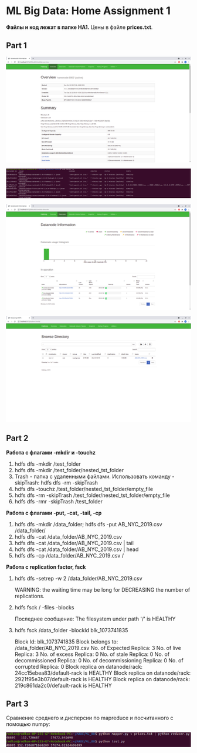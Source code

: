 # ML Big Data: Home Assignment 1

**Файлы и код лежат в папке HA1.**
Цены в файле **prices.txt**.

## Part 1

![Namenode](https://github.com/rodionlatypov/ML_BD/blob/HA1/HA1/screenshots/Namenode.png)

![Resoursemanager](https://github.com/rodionlatypov/ML_BD/blob/HA1/HA1/screenshots/Resourcemanager.png)

![Datanodes](https://github.com/rodionlatypov/ML_BD/blob/HA1/HA1/screenshots/Datanodes.png)

![Browse_directory](https://github.com/rodionlatypov/ML_BD/blob/HA1/HA1/screenshots/Browse_directory.png)

## Part 2

**Работа с флагами -mkdir и -touchz**

1. hdfs dfs -mkdir /test_folder
2. hdfs dfs -mkdir /test_folder/nested_tst_folder
3. Trash - папка с удаленными файлами. Использовать команду -skipTrash: hdfs dfs -rm -skipTrash <FILE>
4. hdfs dfs -touchz /test_folder/nested_tst_folder/empty_file
5. hdfs dfs -rm -skipTrash /test_folder/nested_tst_folder/empty_file
6. hdfs dfs -rmr -skipTrash /test_folder

**Работа с флагами -put, -cat, -tail, -cp**
   
1. hdfs dfs -mkdir /data_folder; hdfs dfs -put AB_NYC_2019.csv /data_folder/
2. hdfs dfs -cat /data_folder/AB_NYC_2019.csv
3. hdfs dfs -cat /data_folder/AB_NYC_2019.csv | tail
4. hdfs dfs -cat /data_folder/AB_NYC_2019.csv | head
5. hdfs dfs -cp /data_folder/AB_NYC_2019.csv /

**Работа с replication factor, fsck**
   
1. hdfs dfs -setrep -w 2 /data_folder/AB_NYC_2019.csv
   
   WARNING: the waiting time may be long for DECREASING the number of replications.
   
2. hdfs fsck / -files -blocks
   
   Последнее сообщение: The filesystem under path '/' is HEALTHY
   
3. hdfs fsck /data_folder -blockId blk_1073741835

   Block Id: blk_1073741835
   Block belongs to: /data_folder/AB_NYC_2019.csv
   No. of Expected Replica: 3
   No. of live Replica: 3
   No. of excess Replica: 0
   No. of stale Replica: 0
   No. of decommissioned Replica: 0
   No. of decommissioning Replica: 0
   No. of corrupted Replica: 0
   Block replica on datanode/rack: 24cc15ebea83/default-rack is HEALTHY
   Block replica on datanode/rack: 2921f95e3b07/default-rack is HEALTHY
   Block replica on datanode/rack: 219c861da2c0/default-rack is HEALTHY

   
## Part 3
   
Сравнение среднего и дисперсии по mapreduce и посчитанного с помощью numpy:
   
![Mean_variance](https://github.com/rodionlatypov/ML_BD/blob/HA1/HA1/screenshots/Mean_variance.png)
   
